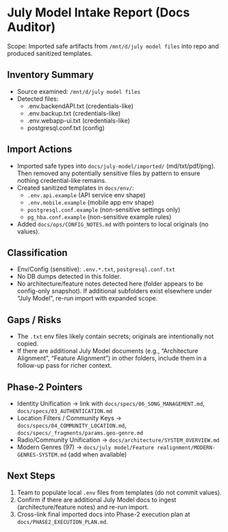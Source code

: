 # July Model Intake Report (Docs Auditor)

Scope: Imported safe artifacts from `/mnt/d/july model files` into repo and produced sanitized templates.

## Inventory Summary
- Source examined: `/mnt/d/july model files`
- Detected files:
  - .env.backendAPI.txt (credentials-like)
  - .env.backup.txt (credentials-like)
  - .env.webapp-ui.txt (credentials-like)
  - postgresql.conf.txt (config)

## Import Actions
- Imported safe types into `docs/july-model/imported/` (md/txt/pdf/png). Then removed any potentially sensitive files by pattern to ensure nothing credential-like remains.
- Created sanitized templates in `docs/env/`:
  - `.env.api.example` (API service env shape)
  - `.env.mobile.example` (mobile app env shape)
  - `postgresql.conf.example` (non-sensitive settings only)
  - `pg_hba.conf.example` (non-sensitive example rules)
- Added `docs/ops/CONFIG_NOTES.md` with pointers to local originals (no values).

## Classification
- Env/Config (sensitive): `.env.*.txt`, `postgresql.conf.txt`
- No DB dumps detected in this folder.
- No architecture/feature notes detected here (folder appears to be config-only snapshot). If additional subfolders exist elsewhere under “July Model”, re-run import with expanded scope.

## Gaps / Risks
- The `.txt` env files likely contain secrets; originals are intentionally not copied.
- If there are additional July Model documents (e.g., “Architecture Alignment”, “Feature Alignment”) in other folders, include them in a follow-up pass for richer context.

## Phase-2 Pointers
- Identity Unification → link with `docs/specs/06_SONG_MANAGEMENT.md`, `docs/specs/03_AUTHENTICATION.md`
- Location Filters / Community Keys → `docs/specs/04_COMMUNITY_LOCATION.md`, `docs/specs/_fragments/params.geo-genre.md`
- Radio/Community Unification → `docs/architecture/SYSTEM_OVERVIEW.md`
- Modern Genres (97) → `docs/july model/Feature realignment/MODERN-GENRES-SYSTEM.md` (add when available)

## Next Steps
1. Team to populate local `.env` files from templates (do not commit values).
2. Confirm if there are additional July Model docs to ingest (architecture/feature notes) and re-run import.
3. Cross-link final imported docs into Phase-2 execution plan at `docs/PHASE2_EXECUTION_PLAN.md`.
